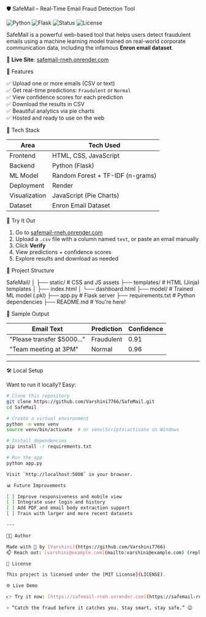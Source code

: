 🛡️ SafeMail – Real-Time Email Fraud Detection Tool

![Python](https://img.shields.io/badge/Python-3.9-blue?logo=python)
![Flask](https://img.shields.io/badge/Flask-Web%20Framework-lightgrey?logo=flask)
![Status](https://img.shields.io/badge/Status-Deployed-green)
![License](https://img.shields.io/badge/License-MIT-yellow)

SafeMail is a powerful web-based tool that helps users detect fraudulent emails using a machine learning model trained on real-world corporate communication data, including the infamous **Enron email dataset**.  

🔗 **Live Site**: [safemail-rneh.onrender.com](https://safemail-rneh.onrender.com)

📌 Features

✅ Upload one or more emails (CSV or text)  
✅ Get real-time predictions: `Fraudulent` or `Normal`  
✅ View confidence scores for each prediction  
✅ Download the results in CSV  
✅ Beautiful analytics via pie charts  
✅ Hosted and ready to use on the web

🧠 Tech Stack

| Area        | Tech Used                      |
|-------------|-------------------------------|
| Frontend    | HTML, CSS, JavaScript         |
| Backend     | Python (Flask)                |
| ML Model    | Random Forest + TF-IDF (n-grams) |
| Deployment  | Render                        |
| Visualization | JavaScript (Pie Charts)     |
| Dataset     | Enron Email Dataset           |

🚀 Try It Out

1. Go to [safemail-rneh.onrender.com](https://safemail-rneh.onrender.com)
2. Upload a `.csv` file with a column named `text`, or paste an email manually
3. Click **Verify**
4. View predictions + confidence scores
5. Explore results and download as needed

📂 Project Structure

SafeMail/
│
├── static/                 # CSS and JS assets
├── templates/              # HTML (Jinja) templates
│   ├── index.html
│   └── dashboard.html
├── model/                  # Trained ML model (.pkl)
├── app.py                  # Flask server
├── requirements.txt        # Python dependencies
├── README.md               # You're here!

🧪 Sample Output

| Email Text                  | Prediction  | Confidence |
|----------------------------|-------------|------------|
| "Please transfer $5000..." | Fraudulent  | 0.91       |
| "Team meeting at 3PM"      | Normal      | 0.96       |

---

🛠 Local Setup

Want to run it locally? Easy:

```bash
# Clone this repository
git clone https://github.com/Varshini7766/SafeMail.git
cd SafeMail

# Create a virtual environment
python -m venv venv
source venv/bin/activate  # or venv\Scripts\activate on Windows

# Install dependencies
pip install -r requirements.txt

# Run the app
python app.py

Visit `http://localhost:5000` in your browser.

📊 Future Improvements

[ ] Improve responsiveness and mobile view
[ ] Integrate user login and history
[ ] Add PDF and email body extraction support
[ ] Train with larger and more recent datasets

---

👩‍💻 Author

Made with 💙 by [Varshini](https://github.com/Varshini7766)
📫 Reach out: [varshini@example.com](mailto:varshini@example.com) (replace with yours)

📄 License

This project is licensed under the [MIT License](LICENSE).

🌐 Live Demo

👉 Try it now: [https://safemail-rneh.onrender.com](https://safemail-rneh.onrender.com)

> “Catch the fraud before it catches you. Stay smart, stay safe.” 😉
